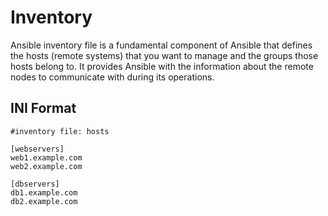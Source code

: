 # Inventory
Ansible inventory file is a fundamental component of Ansible that defines the hosts (remote systems) that you want to manage and the groups those hosts belong to. It provides Ansible with the information about the remote nodes to communicate with during its operations.

## INI Format
```
#inventory file: hosts

[webservers]
web1.example.com
web2.example.com

[dbservers]
db1.example.com
db2.example.com
```
